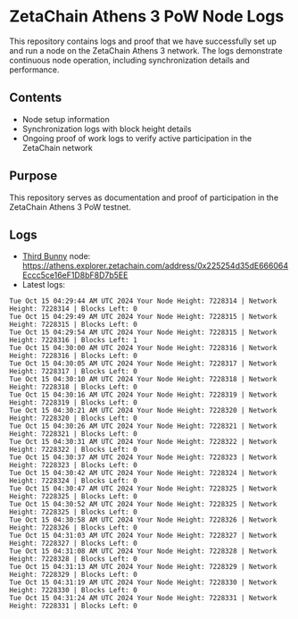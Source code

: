 # ZetaChain Athens 3 PoW Node Logs
This repository contains logs and proof that we have successfully set up and run a node on the ZetaChain Athens 3 network. The logs demonstrate continuous node operation, including synchronization details and performance.

## Contents
- Node setup information
- Synchronization logs with block height details
- Ongoing proof of work logs to verify active participation in the ZetaChain network

## Purpose
This repository serves as documentation and proof of participation in the ZetaChain Athens 3 PoW testnet.

## Logs

- [Third Bunny](https://thirdbunny.xyz/) node: https://athens.explorer.zetachain.com/address/0x225254d35dE666064Eccc5ce16eF1D8bF8D7b5EE
- Latest logs:
```
Tue Oct 15 04:29:44 AM UTC 2024 Your Node Height: 7228314 | Network Height: 7228314 | Blocks Left: 0
Tue Oct 15 04:29:49 AM UTC 2024 Your Node Height: 7228315 | Network Height: 7228315 | Blocks Left: 0
Tue Oct 15 04:29:54 AM UTC 2024 Your Node Height: 7228315 | Network Height: 7228316 | Blocks Left: 1
Tue Oct 15 04:30:00 AM UTC 2024 Your Node Height: 7228316 | Network Height: 7228316 | Blocks Left: 0
Tue Oct 15 04:30:05 AM UTC 2024 Your Node Height: 7228317 | Network Height: 7228317 | Blocks Left: 0
Tue Oct 15 04:30:10 AM UTC 2024 Your Node Height: 7228318 | Network Height: 7228318 | Blocks Left: 0
Tue Oct 15 04:30:16 AM UTC 2024 Your Node Height: 7228319 | Network Height: 7228319 | Blocks Left: 0
Tue Oct 15 04:30:21 AM UTC 2024 Your Node Height: 7228320 | Network Height: 7228320 | Blocks Left: 0
Tue Oct 15 04:30:26 AM UTC 2024 Your Node Height: 7228321 | Network Height: 7228321 | Blocks Left: 0
Tue Oct 15 04:30:31 AM UTC 2024 Your Node Height: 7228322 | Network Height: 7228322 | Blocks Left: 0
Tue Oct 15 04:30:37 AM UTC 2024 Your Node Height: 7228323 | Network Height: 7228323 | Blocks Left: 0
Tue Oct 15 04:30:42 AM UTC 2024 Your Node Height: 7228324 | Network Height: 7228324 | Blocks Left: 0
Tue Oct 15 04:30:47 AM UTC 2024 Your Node Height: 7228325 | Network Height: 7228325 | Blocks Left: 0
Tue Oct 15 04:30:52 AM UTC 2024 Your Node Height: 7228325 | Network Height: 7228325 | Blocks Left: 0
Tue Oct 15 04:30:58 AM UTC 2024 Your Node Height: 7228326 | Network Height: 7228326 | Blocks Left: 0
Tue Oct 15 04:31:03 AM UTC 2024 Your Node Height: 7228327 | Network Height: 7228327 | Blocks Left: 0
Tue Oct 15 04:31:08 AM UTC 2024 Your Node Height: 7228328 | Network Height: 7228328 | Blocks Left: 0
Tue Oct 15 04:31:13 AM UTC 2024 Your Node Height: 7228329 | Network Height: 7228329 | Blocks Left: 0
Tue Oct 15 04:31:19 AM UTC 2024 Your Node Height: 7228330 | Network Height: 7228330 | Blocks Left: 0
Tue Oct 15 04:31:24 AM UTC 2024 Your Node Height: 7228331 | Network Height: 7228331 | Blocks Left: 0
```

